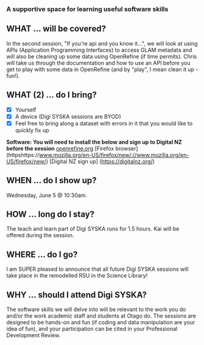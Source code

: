 ### A supportive space for learning useful software skills

## WHAT ... will be covered?
In the second session, "If you're api and you know it...", we will look at using APIs (Application Programming Interfaces) to access GLAM metadata and will also be cleaning up some data using OpenRefine (if time permits). Chris will take us through the documentation and how to use an API before you get to play with some data in OpenRefine (and by "play", I mean clean it up - fun!).   

## WHAT (2) ... do I bring?
- [x]  Yourself
- [x]  A device (Digi SYSKA sessions are BYOD)
- [x]  Feel free to bring along a dataset with errors in it that you would like to quickly fix up

**Software: You will need to install the below and sign up to Digital NZ before the session** 
[openrefine.org](http://openrefine.org/download.html)
[Firefox browser] (httpshttps://www.mozilla.org/en-US/firefox/new/://www.mozilla.org/en-US/firefox/new/)
[Digital NZ sign up] (https://digitalnz.org/)

## WHEN ... do I show up?
Wednesday, June 5 @ 10:30am. 

## HOW ... long do I stay?
The teach and learn part of Digi SYSKA runs for 1.5 hours. Kai will be offered during the session.

## WHERE ... do I go?
I am SUPER pleased to announce that all future Digi SYSKA sessions will take place in the remodelled RSU in the Science Library!

## WHY ... should I attend Digi SYSKA?
The software skills we will delve into will be relevant to the work you do and/or the work academic staff and students at Otago do. The sessions are designed to be hands-on and fun (if coding and data manipulation are your idea of fun), and your participation can be cited in your Professional Development Review. 

